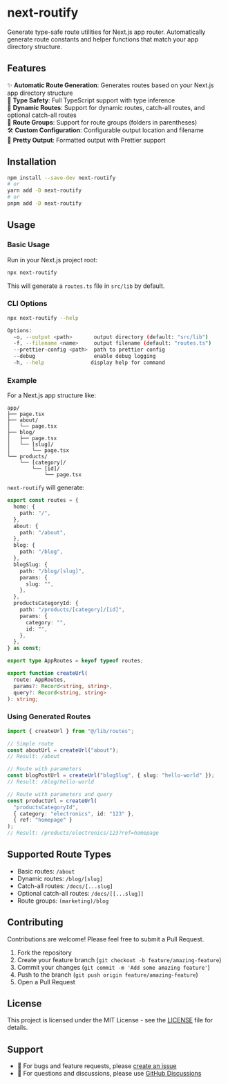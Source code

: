 # next-routify

Generate type-safe route utilities for Next.js app router. Automatically generate route constants and helper functions that match your app directory structure.

## Features

✨ **Automatic Route Generation**: Generates routes based on your Next.js app directory structure<br>
🎯 **Type Safety**: Full TypeScript support with type inference<br>
🔄 **Dynamic Routes**: Support for dynamic routes, catch-all routes, and optional catch-all routes<br>
📁 **Route Groups**: Support for route groups (folders in parentheses)<br>
🛠️ **Custom Configuration**: Configurable output location and filename<br>
🎨 **Pretty Output**: Formatted output with Prettier support

## Installation

```bash
npm install --save-dev next-routify
# or
yarn add -D next-routify
# or
pnpm add -D next-routify
```

## Usage

### Basic Usage

Run in your Next.js project root:

```bash
npx next-routify
```

This will generate a `routes.ts` file in `src/lib` by default.

### CLI Options

```bash
npx next-routify --help

Options:
  -o, --output <path>       output directory (default: "src/lib")
  -f, --filename <name>     output filename (default: "routes.ts")
  --prettier-config <path>  path to prettier config
  --debug                   enable debug logging
  -h, --help               display help for command
```

### Example

For a Next.js app structure like:

```
app/
├── page.tsx
├── about/
│   └── page.tsx
├── blog/
│   ├── page.tsx
│   └── [slug]/
│       └── page.tsx
└── products/
    └── [category]/
        └── [id]/
            └── page.tsx
```

`next-routify` will generate:

```typescript
export const routes = {
  home: {
    path: "/",
  },
  about: {
    path: "/about",
  },
  blog: {
    path: "/blog",
  },
  blogSlug: {
    path: "/blog/[slug]",
    params: {
      slug: "",
    },
  },
  productsCategoryId: {
    path: "/products/[category]/[id]",
    params: {
      category: "",
      id: "",
    },
  },
} as const;

export type AppRoutes = keyof typeof routes;

export function createUrl(
  route: AppRoutes,
  params?: Record<string, string>,
  query?: Record<string, string>
): string;
```

### Using Generated Routes

```typescript
import { createUrl } from "@/lib/routes";

// Simple route
const aboutUrl = createUrl("about");
// Result: /about

// Route with parameters
const blogPostUrl = createUrl("blogSlug", { slug: "hello-world" });
// Result: /blog/hello-world

// Route with parameters and query
const productUrl = createUrl(
  "productsCategoryId",
  { category: "electronics", id: "123" },
  { ref: "homepage" }
);
// Result: /products/electronics/123?ref=homepage
```

## Supported Route Types

- Basic routes: `/about`
- Dynamic routes: `/blog/[slug]`
- Catch-all routes: `/docs/[...slug]`
- Optional catch-all routes: `/docs/[[...slug]]`
- Route groups: `(marketing)/blog`

## Contributing

Contributions are welcome! Please feel free to submit a Pull Request.

1. Fork the repository
2. Create your feature branch (`git checkout -b feature/amazing-feature`)
3. Commit your changes (`git commit -m 'Add some amazing feature'`)
4. Push to the branch (`git push origin feature/amazing-feature`)
5. Open a Pull Request

## License

This project is licensed under the MIT License - see the [LICENSE](LICENSE) file for details.

## Support

- 🐛 For bugs and feature requests, please [create an issue](https://github.com/6-2-1-5/next-routify/issues)
- 💬 For questions and discussions, please use [GitHub Discussions](https://github.com/6-2-1-5/next-routify/discussions)
